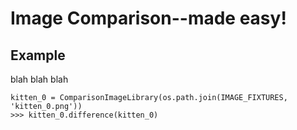 # Image Comparison--made easy!

## Example

blah blah blah

```
kitten_0 = ComparisonImageLibrary(os.path.join(IMAGE_FIXTURES, 'kitten_0.png'))
>>> kitten_0.difference(kitten_0)
```
